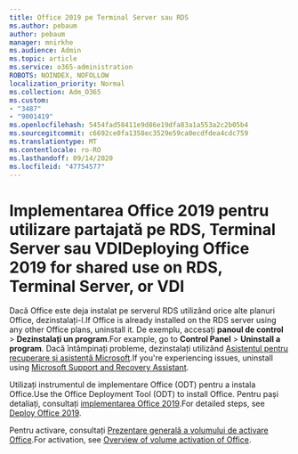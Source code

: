 ```yaml
---
title: Office 2019 pe Terminal Server sau RDS
ms.author: pebaum
author: pebaum
manager: mnirkhe
ms.audience: Admin
ms.topic: article
ms.service: o365-administration
ROBOTS: NOINDEX, NOFOLLOW
localization_priority: Normal
ms.collection: Adm_O365
ms.custom:
- "3487"
- "9001419"
ms.openlocfilehash: 5454fad58411e9d86e19dfa83a1a553a2c2b05b4
ms.sourcegitcommit: c6692ce0fa1358ec3529e59ca0ecdfdea4cdc759
ms.translationtype: MT
ms.contentlocale: ro-RO
ms.lasthandoff: 09/14/2020
ms.locfileid: "47754577"
---
```

# <a name="deploying-office-2019-for-shared-use-on-rds-terminal-server-or-vdi"></a><span data-ttu-id="a9aba-102">Implementarea Office 2019 pentru utilizare partajată pe RDS, Terminal Server sau VDI</span><span class="sxs-lookup"><span data-stu-id="a9aba-102">Deploying Office 2019 for shared use on RDS, Terminal Server, or VDI</span></span>

<span data-ttu-id="a9aba-103">Dacă Office este deja instalat pe serverul RDS utilizând orice alte planuri Office, dezinstalați-l.</span><span class="sxs-lookup"><span data-stu-id="a9aba-103">If Office is already installed on the RDS server using any other Office plans, uninstall it.</span></span> <span data-ttu-id="a9aba-104">De exemplu, accesați **panoul de control**  >  **Dezinstalați un program**.</span><span class="sxs-lookup"><span data-stu-id="a9aba-104">For example, go to **Control Panel** > **Uninstall a program**.</span></span> <span data-ttu-id="a9aba-105">Dacă întâmpinați probleme, dezinstalați utilizând [Asistentul pentru recuperare și asistență Microsoft](https://aka.ms/SARA-OfficeUninstall-Alchemy).</span><span class="sxs-lookup"><span data-stu-id="a9aba-105">If you're experiencing issues, uninstall using [Microsoft Support and Recovery Assistant](https://aka.ms/SARA-OfficeUninstall-Alchemy).</span></span> 

<span data-ttu-id="a9aba-106">Utilizați instrumentul de implementare Office (ODT) pentru a instala Office.</span><span class="sxs-lookup"><span data-stu-id="a9aba-106">Use the Office Deployment Tool (ODT) to install Office.</span></span> <span data-ttu-id="a9aba-107">Pentru pași detaliați, consultați [implementarea Office 2019](https://docs.microsoft.com/deployoffice/office2019/deploy).</span><span class="sxs-lookup"><span data-stu-id="a9aba-107">For detailed steps, see [Deploy Office 2019](https://docs.microsoft.com/deployoffice/office2019/deploy).</span></span>

<span data-ttu-id="a9aba-108">Pentru activare, consultați [Prezentare generală a volumului de activare Office](https://docs.microsoft.com/deployoffice/vlactivation/plan-volume-activation-of-office).</span><span class="sxs-lookup"><span data-stu-id="a9aba-108">For activation, see [Overview of volume activation of Office](https://docs.microsoft.com/deployoffice/vlactivation/plan-volume-activation-of-office).</span></span>